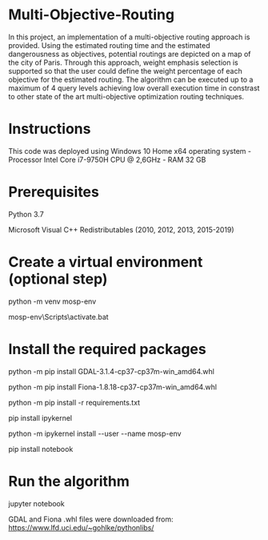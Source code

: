 # Multi-Objective-Routing
 In this project, an implementation of a multi-objective routing approach is provided.
 Using the estimated routing time and the estimated dangerousness as objectives, potential routings are depicted on a map of the city of Paris. Through this approach, weight emphasis selection is supported so that the user could define the weight percentage of each objective for the estimated routing. 
 The algorithm can be executed up to a maximum of 4 query levels achieving low overall execution time in constrast to other state of the art multi-objective optimization routing techniques.
 
# Instructions
This code was deployed using Windows 10 Home x64 operating system - Processor Intel Core i7-9750H CPU @ 2,6GHz - RAM 32 GB
 
# Prerequisites
Python 3.7

Microsoft Visual C++ Redistributables (2010, 2012, 2013, 2015-2019)
 
# Create a virtual environment (optional step)
python -m venv mosp-env

mosp-env\Scripts\activate.bat

# Install the required packages
python -m pip install GDAL-3.1.4-cp37-cp37m-win_amd64.whl

python -m pip install Fiona-1.8.18-cp37-cp37m-win_amd64.whl

python -m pip install -r requirements.txt

pip install ipykernel

python -m ipykernel install --user --name mosp-env

pip install notebook
 
# Run the algorithm
jupyter notebook
 
 
 
 
GDAL and Fiona .whl files were downloaded from:
https://www.lfd.uci.edu/~gohlke/pythonlibs/